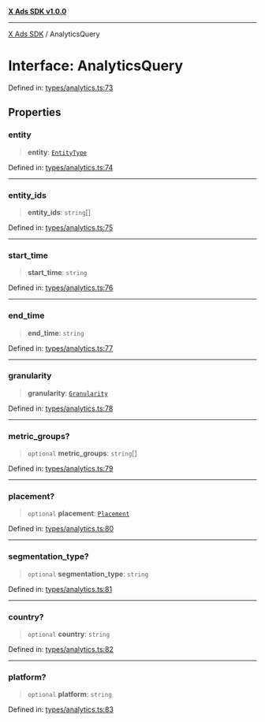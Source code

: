 [**X Ads SDK v1.0.0**](../README.md)

***

[X Ads SDK](../globals.md) / AnalyticsQuery

# Interface: AnalyticsQuery

Defined in: [types/analytics.ts:73](https://github.com/kage1020/x-ads-sdk/blob/main/src/types/analytics.ts#L73)

## Properties

### entity

> **entity**: [`EntityType`](../enumerations/EntityType.md)

Defined in: [types/analytics.ts:74](https://github.com/kage1020/x-ads-sdk/blob/main/src/types/analytics.ts#L74)

***

### entity\_ids

> **entity\_ids**: `string`[]

Defined in: [types/analytics.ts:75](https://github.com/kage1020/x-ads-sdk/blob/main/src/types/analytics.ts#L75)

***

### start\_time

> **start\_time**: `string`

Defined in: [types/analytics.ts:76](https://github.com/kage1020/x-ads-sdk/blob/main/src/types/analytics.ts#L76)

***

### end\_time

> **end\_time**: `string`

Defined in: [types/analytics.ts:77](https://github.com/kage1020/x-ads-sdk/blob/main/src/types/analytics.ts#L77)

***

### granularity

> **granularity**: [`Granularity`](../enumerations/Granularity.md)

Defined in: [types/analytics.ts:78](https://github.com/kage1020/x-ads-sdk/blob/main/src/types/analytics.ts#L78)

***

### metric\_groups?

> `optional` **metric\_groups**: `string`[]

Defined in: [types/analytics.ts:79](https://github.com/kage1020/x-ads-sdk/blob/main/src/types/analytics.ts#L79)

***

### placement?

> `optional` **placement**: [`Placement`](../enumerations/Placement.md)

Defined in: [types/analytics.ts:80](https://github.com/kage1020/x-ads-sdk/blob/main/src/types/analytics.ts#L80)

***

### segmentation\_type?

> `optional` **segmentation\_type**: `string`

Defined in: [types/analytics.ts:81](https://github.com/kage1020/x-ads-sdk/blob/main/src/types/analytics.ts#L81)

***

### country?

> `optional` **country**: `string`

Defined in: [types/analytics.ts:82](https://github.com/kage1020/x-ads-sdk/blob/main/src/types/analytics.ts#L82)

***

### platform?

> `optional` **platform**: `string`

Defined in: [types/analytics.ts:83](https://github.com/kage1020/x-ads-sdk/blob/main/src/types/analytics.ts#L83)
